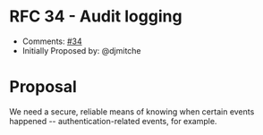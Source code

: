 # RFC 34 - Audit logging
* Comments: [#34](https://github.com/taskcluster/taskcluster-rfcs/pull/34)
* Initially Proposed by: @djmitche

# Proposal
We need a secure, reliable means of knowing when certain events happened -- authentication-related events, for example.